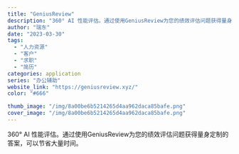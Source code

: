 ```yaml
---
title: "GeniusReview"
description: "360° AI 性能评估。通过使用GeniusReview为您的绩效评估问题获得量身定制的答案，可以节省大量时间。"
author: "瑞东"
date: "2023-03-30"
tags:
  - "人力资源"
  - "客户"
  - "求职"
  - "简历"
categories: application
series: "办公辅助"
website_link: "https://geniusreview.xyz/"
color: "#666"

thumb_image: "/img/8a00be6b5214265d4aa962daca85bafe.png"
cover_image: "/img/8a00be6b5214265d4aa962daca85bafe.png"
---
```


360° AI 性能评估。通过使用GeniusReview为您的绩效评估问题获得量身定制的答案，可以节省大量时间。